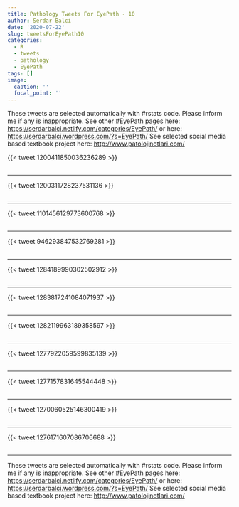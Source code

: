 ```yaml
---
title: Pathology Tweets For EyePath - 10
author: Serdar Balci
date: '2020-07-22'
slug: tweetsForEyePath10
categories:
  - R
  - tweets
  - pathology
  - EyePath
tags: []
image:
  caption: ''
  focal_point: ''
---
```



These tweets are selected automatically with #rstats code. Please inform me if any is inappropriate.
See other #EyePath pages here: https://serdarbalci.netlify.com/categories/EyePath/  or here: https://serdarbalci.wordpress.com/?s=EyePath/ 
See selected social media based textbook project here: http://www.patolojinotlari.com/

{{< tweet 1200411850036236289 >}}
<br>
<br>
<hr>
{{< tweet 1200311728237531136 >}}
<br>
<br>
<hr>
{{< tweet 1101456129773600768 >}}
<br>
<br>
<hr>
{{< tweet 946293847532769281 >}}
<br>
<br>
<hr>
{{< tweet 1284189990302502912 >}}
<br>
<br>
<hr>
{{< tweet 1283817241084071937 >}}
<br>
<br>
<hr>
{{< tweet 1282119963189358597 >}}
<br>
<br>
<hr>
{{< tweet 1277922059599835139 >}}
<br>
<br>
<hr>
{{< tweet 1277157831645544448 >}}
<br>
<br>
<hr>
{{< tweet 1270060525146300419 >}}
<br>
<br>
<hr>
{{< tweet 1276171607086706688 >}}
<br>
<br>
<hr>


These tweets are selected automatically with #rstats code. Please inform me if any is inappropriate.
See other #EyePath pages here: https://serdarbalci.netlify.com/categories/EyePath/  or here: https://serdarbalci.wordpress.com/?s=EyePath/ 
See selected social media based textbook project here: http://www.patolojinotlari.com/
